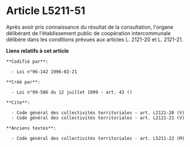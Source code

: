 # Article L5211-51

Après avoir pris connaissance du résultat de la consultation, l'organe délibérant de l'établissement public de coopération
intercommunale délibère dans les conditions prévues aux articles L. 2121-20 et L. 2121-21.

**Liens relatifs à cet article**

	**Codifié par**:

	  - Loi n°96-142 1996-02-21

	**Créé par**:

	  - Loi n°99-586 du 12 juillet 1999 - art. 43 ()

	**Cite**:

	  - Code général des collectivités territoriales - art. L2121-20 (V)
	  - Code général des collectivités territoriales - art. L2121-21 (V)

	**Anciens textes**:

	  - Code général des collectivités territoriales - art. L5211-22 (M)
